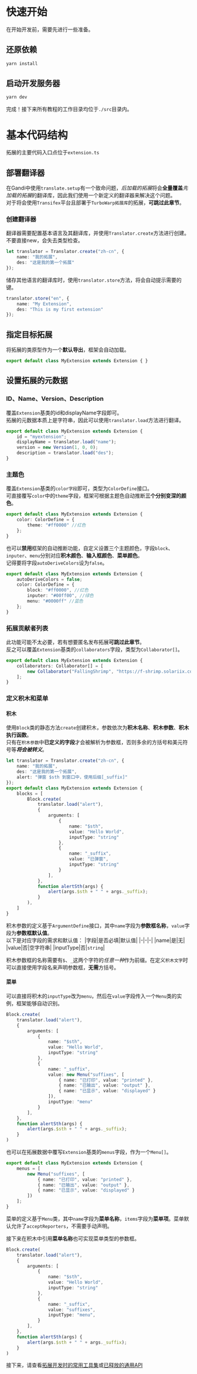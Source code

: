 # 快速开始

在开始开发前，需要先进行一些准备。

## 还原依赖

```bash
yarn install
```

## 启动开发服务器

```bash
yarn dev
```

完成！接下来所有教程的工作目录均位于`./src`目录内。

# 基本代码结构

拓展的主要代码入口点位于`extension.ts`

## 部署翻译器

在Gandi中使用`translate.setup`有一个致命问题，*后加载的拓展*将会**全量覆盖***先加载的拓展*的翻译库，因此我们使用一个新定义的翻译器来解决这个问题。  
对于将会使用`Transifex`平台且部署于`TurboWarp拓展库`的拓展，**可跳过此章节**。

### 创建翻译器

翻译器需要配置基本语言及其翻译库，并使用`Translator.create`方法进行创建。不要直接new，会失去类型检查。
```ts
let translator = Translator.create("zh-cn", {
    name: "我的拓展",
    des: "这是我的第一个拓展"
});
```
储存其他语言的翻译库时，使用`translator.store`方法，将会自动提示需要的键。
```ts
translator.store("en", {
    name: "My Extension",
    des: "This is my first extension"
});
```

## 指定目标拓展

将拓展的类原型作为一个**默认导出**，框架会自动加载。
```ts
export default class MyExtension extends Extension { }
```

## 设置拓展的元数据

### ID、Name、Version、Description

覆盖`Extension`基类的id和displayName字段即可。  
拓展的元数据本质上是字符串，因此可以使用`translator.load`方法进行翻译。
```ts
export default class MyExtension extends Extension {
    id = "myextension";
    displayName = translator.load("name");
    version = new Version(1, 0, 0);
    description = translator.load("des");
}
```

### 主题色

覆盖`Extension`基类的`color字段`即可，类型为`ColorDefine`接口。  
可直接覆写`color`中的`theme`字段，框架可根据主题色自动推断**三个分别变深的颜色**。
```ts
export default class MyExtension extends Extension {
    color: ColorDefine = {
        theme: "#ff0000" //红色
    };
}
```
也可以**禁用**框架的自动推断功能，自定义设置三个主题颜色，字段`block`、`inputer`、`menu`分别对应**积木颜色**、**输入框颜色**、**菜单颜色**。  
记得要将字段`autoDeriveColors`设为`false`。
```ts
export default class MyExtension extends Extension {
    autoDeriveColors = false;
    color: ColorDefine = {
        block: "#ff0000", //红色
        inputer: "#00ff00", //绿色
        menu: "#0000ff" //蓝色
    };
}
```

### 拓展贡献者列表

此功能可能不太必要，若有想要匿名发布拓展**可跳过此章节**。  
反之可以覆盖`Extension`基类的`collaborators`字段，类型为`Collaborator[]`。
```ts
export default class MyExtension extends Extension {
    collaborators: Collaborator[] = [
        new Collaborator("FallingShrimp", "https://f-shrimp.solariix.com") //名称+链接
    ];
}
```

### 定义积木和菜单

#### 积木

使用`Block`类的静态方法`create`创建积木，参数依次为**积木名称**、**积木参数**、**积木执行函数**。  
只有在`积木参数`中**已定义的字段**才会被解析为参数框，否则多余的方括号和美元符号等<i>**将会被转义**</i>。
```ts
let translator = Translator.create("zh-cn", {
    name: "我的拓展",
    des: "这是我的第一个拓展",
    alert: "弹窗 $sth 到窗口中，使用后缀[_suffix]"
});
export default class MyExtension extends Extension {
    blocks = [
        Block.create(
            translator.load("alert"),
            {
                arguments: [
                    {
                        name: "$sth",
                        value: "Hello World",
                        inputType: "string"
                    },
                    {
                        name: "_suffix",
                        value: "已弹窗",
                        inputType: "string"
                    }
                ],
            },
            function alertSth(args) {
                alert(args.$sth + " " + args._suffix);
            }
        ),
    ]
}
```
积木参数的定义基于`ArgumentDefine`接口，其中`name`字段为**参数框名称**，`value`字段为**参数框默认值**。  
以下是对应字段的需求和默认值：
|字段|是否必填|默认值|
|-|-|-|
|name|是|无|
|value|否|空字符串|
|inputType|否|`string`|

积木参数框的名称需要有`$`、`_`这两个字符的*任意一种*作为前缀。在定义`积木文字`时可以直接使用字段名来声明参数框，**无需**方括号。

#### 菜单

可以直接将积木的`inputType`改为`menu`，然后在`value`字段传入一个`Menu`类的实例，框架能够自动识别。
```ts
Block.create(
    translator.load("alert"),
    {
        arguments: [
            {
                name: "$sth",
                value: "Hello World",
                inputType: "string"
            },
            {
                name: "_suffix",
                value: new Menu("suffixes", [
                    { name: "已打印", value: "printed" },
                    { name: "已输出", value: "output" },
                    { name: "已显示", value: "displayed" }
                ]),
                inputType: "menu"
            }
        ],
    },
    function alertSth(args) {
        alert(args.$sth + " " + args._suffix);
    }
)
```
也可以在拓展数据中覆写`Extension`基类的`menus`字段，作为一个`Menu[]`。
```ts
export default class MyExtension extends Extension {
    menus = [
        new Menu("suffixes", [
            { name: "已打印", value: "printed" },
            { name: "已输出", value: "output" },
            { name: "已显示", value: "displayed" }
        ])
    ];
}
```
菜单的定义基于`Menu`类，其中`name`字段为**菜单名称**，`items`字段为**菜单项**。菜单默认允许了`acceptReporters`，不需要手动声明。

接下来在积木中引用**菜单名称**也可实现菜单类型的参数框。
```ts
Block.create(
    translator.load("alert"),
    {
        arguments: [
            {
                name: "$sth",
                value: "Hello World",
                inputType: "string"
            },
            {
                name: "_suffix",
                value: "suffixes",
                inputType: "menu",
            }
        ],
    },
    function alertSth(args) {
        alert(args.$sth + " " + args._suffix);
    }
)
```

接下来，请查看[拓展开发时的常用工具集](./api/unnecessary)或[已释放的通用API](./api/general)